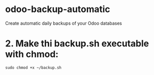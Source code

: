 # odoo-backup-automatic
Create automatic daily backups of your Odoo databases

# 2. Make thi backup.sh executable with chmod:
``sudo chmod +x ~/backup.sh``
